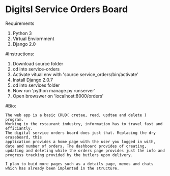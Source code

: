 # Digitsl Service Orders Board

Requirements
1. Python 3
2. Virtual Enviornment
3. Django 2.0


#Instructions:
1. Download source folder
2. cd into service-orders
3. Activate vitual env with 'source service_orders/bin/activate'
4. Install Django 2.0.7
5. cd into services folder
6. Now run 'python manage.py runserver'
7. Open browswer on 'localhost:8000/orders'

#Bio:
 
    The web app is a basic CRUD( cretae, read, updtae and delete ) program. 
    Working in the rstaurant industry, information has to travel fast and efficiantly.
    The digital service orders board does just that. Replacing the dry eraseboard, this 
    application provides a home page with the user you logged in with, date and number of orders. The dashboard provides of creating, updating and deleting while the orders page provides just the info and progress tracking provided by the butlers upon delivery.

    I plan to buid more pages such as a details page, memos and chats which has already been implented in the structure.

    


